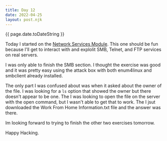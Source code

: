 ```yaml
---
title: Day 12
date: 2022-04-25
layout: post.njk
---
```


{{ page.date.toDateString }}


Today I started on the [Network Services Module](https://tryhackme.com/room/networkservices). This one should be fun because I'll get to interact with and explolit SMB, Telnet, and FTP services on real servers.

I was only able to finish the SMB section. I thought the exercise was good and it was pretty easy using the attack box with both enum4linux and smbclient already installed.

The only part I was confused about was when it asked about the owner of the file. I was looking for a `ls` option that showed the owner but there doesn't appear to be one. The I was looking to open the file on the server with the open command, but I wasn't able to get that to work. The I jsut downloaded the Work From Home Information.txt file and the answer was there.

Im looking forward to trying to finish the other two exercises tomorrow.

Happy Hacking.